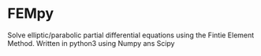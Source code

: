 # FEMpy
Solve elliptic/parabolic partial differential equations using the Fintie Element Method.
Written in python3 using Numpy ans Scipy
